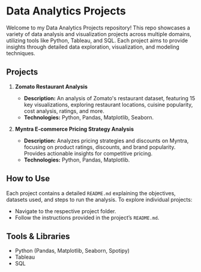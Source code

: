 # Data Analytics Projects

Welcome to my Data Analytics Projects repository! This repo showcases a variety of data analysis and visualization projects across multiple domains, utilizing tools like Python, Tableau, and SQL. Each project aims to provide insights through detailed data exploration, visualization, and modeling techniques.

## Projects

1. **Zomato Restaurant Analysis**
   - **Description:** An analysis of Zomato's restaurant dataset, featuring 15 key visualizations, exploring restaurant locations, cuisine popularity, cost analysis, ratings, and more.
   - **Technologies:** Python, Pandas, Matplotlib, Seaborn.

2. **Myntra E-commerce Pricing Strategy Analysis**
   - **Description:** Analyzes pricing strategies and discounts on Myntra, focusing on product ratings, discounts, and brand popularity. Provides actionable insights for competitive pricing.
   - **Technologies:** Python, Pandas, Matplotlib.

## How to Use
Each project contains a detailed `README.md` explaining the objectives, datasets used, and steps to run the analysis. To explore individual projects:
- Navigate to the respective project folder.
- Follow the instructions provided in the project’s `README.md`.

## Tools & Libraries
- Python (Pandas, Matplotlib, Seaborn, Spotipy)
- Tableau
- SQL


